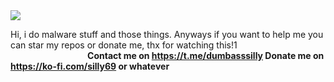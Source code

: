 <img src="https://pbs.twimg.com/profile_banners/1860798310975787008/1738817066/1500x500">

Hi, i do malware stuff and those things. Anyways if you want to help me you can star my repos or donate me, thx for watching this!1
‎⠀⠀⠀⠀⠀⠀⠀⠀⠀⠀⠀⠀**Contact me on https://t.me/dumbasssilly Donate me on https://ko-fi.com/silly69 or whatever**
